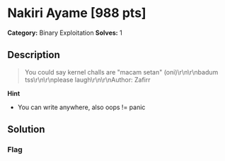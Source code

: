 # Nakiri Ayame [988 pts]

**Category:** Binary Exploitation
**Solves:** 1

## Description
>You could say kernel challs are "macam setan" (oni)\r\n\r\nbadum tss\r\n\r\nplease laugh\r\n\r\nAuthor: Zafirr

**Hint**
* You can write anywhere, also oops != panic

## Solution

### Flag

